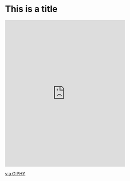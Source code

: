 # This is a title

<iframe src="https://giphy.com/embed/2AYlbaDkqzbqc1J8Dh" width="392" height="480" frameBorder="0" class="giphy-embed" allowFullScreen></iframe><p><a href="https://giphy.com/gifs/happy-food-fruit-2AYlbaDkqzbqc1J8Dh">via GIPHY</a></p>
